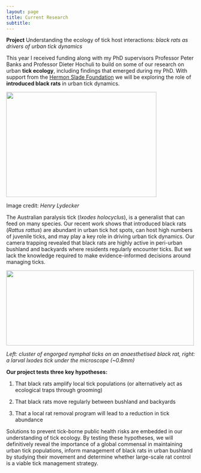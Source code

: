 ```yaml
---
layout: page
title: Current Research
subtitle: 
---
```


**Project** Understanding the ecology of tick host interactions: _black rats as drivers of urban tick dynamics_

This year I received funding along with my PhD supervisors Professor Peter Banks and Professor Dieter Hochuli to build on some of our research on urban **tick ecology**, including findings that emerged during my PhD. With support from the [Hermon Slade Foundation](http://www.hermonslade.org.au/) we will be exploring the role of **introduced black rats** in urban tick dynamics.

<img src="/images/Black _rat_henry_credit.JPG" width="400" height="280" align="center"> 

Image credit: _Henry Lydecker_

The Australian paralysis tick (_Ixodes holocyclus_), is a generalist that can feed on many species. Our recent work shows that introduced black rats (_Rattus rattus_) are abundant in urban tick hot spots, can host high numbers of juvenile ticks, and may play a key role in driving urban tick dynamics. Our camera trapping revealed that black rats are highly active in peri-urban bushland and backyards where residents regularly encounter ticks. But we lack the knowledge required to make evidence-informed decisions around managing ticks.

<img src="/images/BR_ticks.png" width="500" height="200" align="center"> 

_Left: cluster of engorged nymphal ticks on an anaesthetised black rat, right: a larval Ixodes tick under the microscope (~0.8mm)_

**Our project tests three key hypotheses:**

1) That black rats amplify local tick populations (or alternatively act as ecological traps through grooming) 

2) That black rats move regularly between bushland and backyards
 
3) That a local rat removal program will lead to a reduction in tick abundance

Solutions to prevent tick-borne public health risks are embedded in our understanding of tick ecology. By testing these hypotheses, we will definitively reveal the importance of a global commensal in maintaining urban tick populations, inform management of black rats in urban bushland by studying their movement and determine whether large-scale rat control is a viable tick management strategy. 
